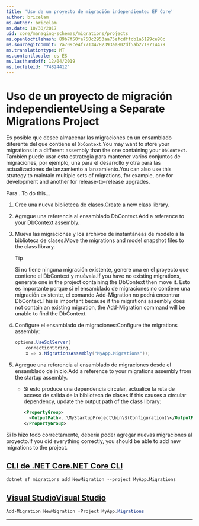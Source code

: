 ```yaml
---
title: 'Uso de un proyecto de migración independiente: EF Core'
author: bricelam
ms.author: bricelam
ms.date: 10/30/2017
uid: core/managing-schemas/migrations/projects
ms.openlocfilehash: 89b7f50fe750c2953aa75efcdffcb1a5199ce90c
ms.sourcegitcommit: 7a709ce4f77134782393aa802df5ab2718714479
ms.translationtype: MT
ms.contentlocale: es-ES
ms.lasthandoff: 12/04/2019
ms.locfileid: "74824412"
---
```

# <a name="using-a-separate-migrations-project"></a><span data-ttu-id="c642f-102">Uso de un proyecto de migración independiente</span><span class="sxs-lookup"><span data-stu-id="c642f-102">Using a Separate Migrations Project</span></span>

<span data-ttu-id="c642f-103">Es posible que desee almacenar las migraciones en un ensamblado diferente del que contiene el `DbContext`.</span><span class="sxs-lookup"><span data-stu-id="c642f-103">You may want to store your migrations in a different assembly than the one containing your `DbContext`.</span></span> <span data-ttu-id="c642f-104">También puede usar esta estrategia para mantener varios conjuntos de migraciones, por ejemplo, una para el desarrollo y otra para las actualizaciones de lanzamiento a lanzamiento.</span><span class="sxs-lookup"><span data-stu-id="c642f-104">You can also use this strategy to maintain multiple sets of migrations, for example, one for development and another for release-to-release upgrades.</span></span>

<span data-ttu-id="c642f-105">Para...</span><span class="sxs-lookup"><span data-stu-id="c642f-105">To do this...</span></span>

1. <span data-ttu-id="c642f-106">Cree una nueva biblioteca de clases.</span><span class="sxs-lookup"><span data-stu-id="c642f-106">Create a new class library.</span></span>

2. <span data-ttu-id="c642f-107">Agregue una referencia al ensamblado DbContext.</span><span class="sxs-lookup"><span data-stu-id="c642f-107">Add a reference to your DbContext assembly.</span></span>

3. <span data-ttu-id="c642f-108">Mueva las migraciones y los archivos de instantáneas de modelo a la biblioteca de clases.</span><span class="sxs-lookup"><span data-stu-id="c642f-108">Move the migrations and model snapshot files to the class library.</span></span>
   > [!TIP]
   > <span data-ttu-id="c642f-109">Si no tiene ninguna migración existente, genere una en el proyecto que contiene el DbContext y muévala.</span><span class="sxs-lookup"><span data-stu-id="c642f-109">If you have no existing migrations, generate one in the project containing the DbContext then move it.</span></span>
   > <span data-ttu-id="c642f-110">Esto es importante porque si el ensamblado de migraciones no contiene una migración existente, el comando Add-Migration no podrá encontrar DbContext.</span><span class="sxs-lookup"><span data-stu-id="c642f-110">This is important because if the migrations assembly does not contain an existing migration, the Add-Migration command will be unable to find the DbContext.</span></span>

4. <span data-ttu-id="c642f-111">Configure el ensamblado de migraciones:</span><span class="sxs-lookup"><span data-stu-id="c642f-111">Configure the migrations assembly:</span></span>

   ``` csharp
   options.UseSqlServer(
       connectionString,
       x => x.MigrationsAssembly("MyApp.Migrations"));
   ```

5. <span data-ttu-id="c642f-112">Agregue una referencia al ensamblado de migraciones desde el ensamblado de inicio.</span><span class="sxs-lookup"><span data-stu-id="c642f-112">Add a reference to your migrations assembly from the startup assembly.</span></span>
   * <span data-ttu-id="c642f-113">Si esto produce una dependencia circular, actualice la ruta de acceso de salida de la biblioteca de clases:</span><span class="sxs-lookup"><span data-stu-id="c642f-113">If this causes a circular dependency, update the output path of the class library:</span></span>

     ``` xml
     <PropertyGroup>
       <OutputPath>..\MyStartupProject\bin\$(Configuration)\</OutputPath>
     </PropertyGroup>
     ```

<span data-ttu-id="c642f-114">Si lo hizo todo correctamente, debería poder agregar nuevas migraciones al proyecto.</span><span class="sxs-lookup"><span data-stu-id="c642f-114">If you did everything correctly, you should be able to add new migrations to the project.</span></span>

## <a name="net-core-clitabdotnet-core-cli"></a>[<span data-ttu-id="c642f-115">CLI de .NET Core</span><span class="sxs-lookup"><span data-stu-id="c642f-115">.NET Core CLI</span></span>](#tab/dotnet-core-cli)

```dotnetcli
dotnet ef migrations add NewMigration --project MyApp.Migrations
```

## <a name="visual-studiotabvs"></a>[<span data-ttu-id="c642f-116">Visual Studio</span><span class="sxs-lookup"><span data-stu-id="c642f-116">Visual Studio</span></span>](#tab/vs)

``` powershell
Add-Migration NewMigration -Project MyApp.Migrations
```

***
